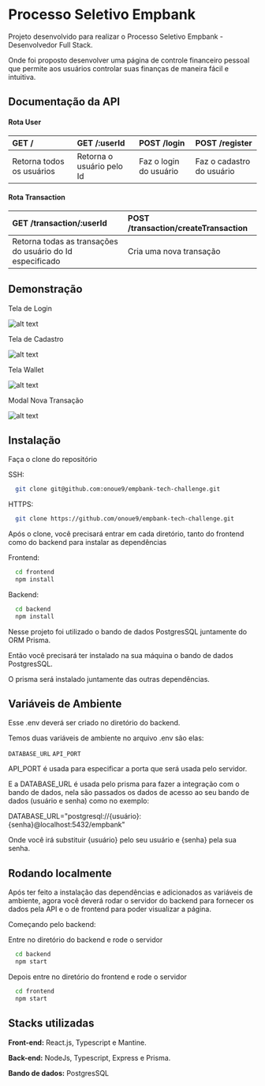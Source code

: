 
# Processo Seletivo Empbank

Projeto desenvolvido para realizar o Processo Seletivo Empbank - Desenvolvedor Full Stack.

Onde foi proposto desenvolver uma página de controle financeiro pessoal que permite aos usuários controlar suas finanças de maneira fácil e intuitiva.

## Documentação da API

#### Rota User

| GET /                           | GET /:userId                           | POST /login | POST /register |
| :---------------------------------- | :---------------------------------- | :---------------------------------- | :---------------------------------- | 
| Retorna todos os usuários | Retorna o usuário pelo Id | Faz o login do usuário | Faz o cadastro do usuário |

#### Rota Transaction

| GET /transaction/:userId | POST /transaction/createTransaction |
| :---------------------------------- | :---------------------------------- |
| Retorna todas as transações do usuário do Id especificado | Cria uma nova transação |


## Demonstração

Tela de Login

![alt text](https://cdn.discordapp.com/attachments/851591758211055627/1075569005726797934/image.png)

Tela de Cadastro

![alt text](https://cdn.discordapp.com/attachments/851591758211055627/1075569168356753479/image.png)

Tela Wallet

![alt text](https://cdn.discordapp.com/attachments/851591758211055627/1075569375328870400/image.png)

Modal Nova Transação

![alt text](https://cdn.discordapp.com/attachments/851591758211055627/1075569470975787108/image.png)


## Instalação

Faça o clone do repositório

SSH:
```bash
  git clone git@github.com:onoue9/empbank-tech-challenge.git
```
HTTPS:
```bash
  git clone https://github.com/onoue9/empbank-tech-challenge.git
```

Após o clone, você precisará entrar em cada diretório, tanto do frontend como do backend para instalar as dependências

Frontend:
```bash
  cd frontend
  npm install
```
Backend:
```bash
  cd backend
  npm install
```

Nesse projeto foi utilizado o bando de dados PostgresSQL juntamente do ORM Prisma.

Então você precisará ter instalado na sua máquina o bando de dados PostgresSQL.

O prisma será instalado juntamente das outras dependências.
    
## Variáveis de Ambiente

Esse .env deverá ser criado no diretório do backend.

Temos duas variáveis de ambiente no arquivo .env são elas:

`DATABASE_URL` `API_PORT`

API_PORT é usada para especificar a porta que será usada pelo servidor.

E a DATABASE_URL é usada pelo prisma para fazer a integração com o bando de dados, nela são passados os dados de acesso ao seu bando de dados (usuário e senha) como no exemplo:

DATABASE_URL="postgresql://{usuário}:{senha}@localhost:5432/empbank"

Onde você irá substituir {usuário} pelo seu usuário e {senha} pela sua senha.

## Rodando localmente

Após ter feito a instalação das dependências e adicionados as variáveis de ambiente, agora você deverá rodar o servidor do backend para fornecer os dados pela API e o de frontend para poder visualizar a página.

Começando pelo backend:

Entre no diretório do backend e rode o servidor

```bash
  cd backend
  npm start
```

Depois entre no diretório do frontend e rode o servidor

```bash
  cd frontend
  npm start
```

## Stacks utilizadas

**Front-end:** React.js, Typescript e Mantine.

**Back-end:** NodeJs, Typescript, Express e Prisma.

**Bando de dados:** PostgresSQL

